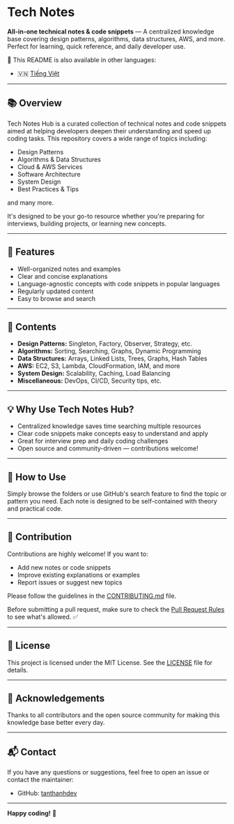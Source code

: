 # Tech Notes

**All-in-one technical notes & code snippets** — A centralized knowledge base covering design patterns, algorithms, data structures, AWS, and more. Perfect for learning, quick reference, and daily developer use.

📄 This README is also available in other languages:

- 🇻🇳 [Tiếng Việt](README_vi.md)

---

## 📚 Overview

Tech Notes Hub is a curated collection of technical notes and code snippets aimed at helping developers deepen their understanding and speed up coding tasks. This repository covers a wide range of topics including:

* Design Patterns
* Algorithms & Data Structures
* Cloud & AWS Services
* Software Architecture
* System Design
* Best Practices & Tips

and many more.

It's designed to be your go-to resource whether you're preparing for interviews, building projects, or learning new concepts.

---

## 🚀 Features

* Well-organized notes and examples
* Clear and concise explanations
* Language-agnostic concepts with code snippets in popular languages
* Regularly updated content
* Easy to browse and search

---

## 📂 Contents

* **Design Patterns:** Singleton, Factory, Observer, Strategy, etc.
* **Algorithms:** Sorting, Searching, Graphs, Dynamic Programming
* **Data Structures:** Arrays, Linked Lists, Trees, Graphs, Hash Tables
* **AWS:** EC2, S3, Lambda, CloudFormation, IAM, and more
* **System Design:** Scalability, Caching, Load Balancing
* **Miscellaneous:** DevOps, CI/CD, Security tips, etc.

---

## 💡 Why Use Tech Notes Hub?

* Centralized knowledge saves time searching multiple resources
* Clear code snippets make concepts easy to understand and apply
* Great for interview prep and daily coding challenges
* Open source and community-driven — contributions welcome!

---

## 📖 How to Use

Simply browse the folders or use GitHub's search feature to find the topic or pattern you need. Each note is designed to be self-contained with theory and practical code.

---

## 🤝 Contribution

Contributions are highly welcome! If you want to:

* Add new notes or code snippets
* Improve existing explanations or examples
* Report issues or suggest new topics

Please follow the guidelines in the [CONTRIBUTING.md](CONTRIBUTING.md) file.

Before submitting a pull request, make sure to check the [Pull Request Rules](PULL_REQUEST_RULES.md) to see what's allowed. ✅

---

## 📜 License

This project is licensed under the MIT License. See the [LICENSE](LICENSE) file for details.

---

## 🙌 Acknowledgements

Thanks to all contributors and the open source community for making this knowledge base better every day.

---

## 📬 Contact

If you have any questions or suggestions, feel free to open an issue or contact the maintainer:

* GitHub: [tanthanhdev](https://github.com/tanthanhdev)

---

**Happy coding!** 🚀

